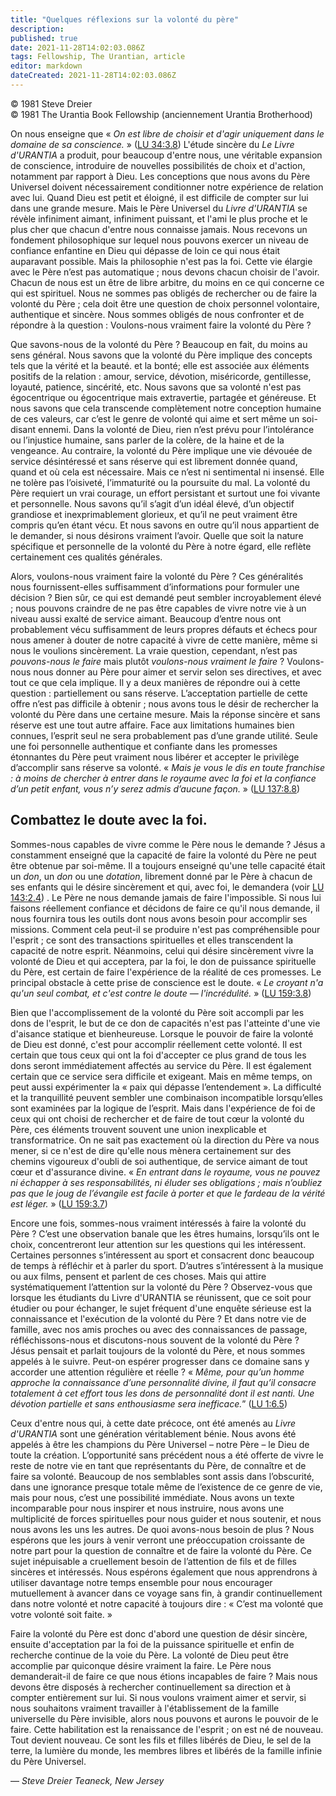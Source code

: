 ```yaml
---
title: "Quelques réflexions sur la volonté du père"
description: 
published: true
date: 2021-11-28T14:02:03.086Z
tags: Fellowship, The Urantian, article
editor: markdown
dateCreated: 2021-11-28T14:02:03.086Z
---
```


<p class="v-card v-sheet theme--light grey lighten-3 px-2">© 1981 Steve Dreier<br>© 1981 The Urantia Book Fellowship (anciennement Urantia Brotherhood)</p>


On nous enseigne que « _On est libre de choisir et d'agir uniquement dans le domaine de sa conscience._ » ([LU 34:3.8](/fr/The_Urantia_Book/34#p3_8)) L'étude sincère du _Le Livre d'URANTIA_ a produit, pour beaucoup d'entre nous, une véritable expansion de conscience, introduire de nouvelles possibilités de choix et d'action, notamment par rapport à Dieu. Les conceptions que nous avons du Père Universel doivent nécessairement conditionner notre expérience de relation avec lui. Quand Dieu est petit et éloigné, il est difficile de compter sur lui dans une grande mesure. Mais le Père Universel du _Livre d'URANTIA_ se révèle infiniment aimant, infiniment puissant, et l'ami le plus proche et le plus cher que chacun d'entre nous connaisse jamais. Nous recevons un fondement philosophique sur lequel nous pouvons exercer un niveau de confiance enfantine en Dieu qui dépasse de loin ce qui nous était auparavant possible. Mais la philosophie n'est pas la foi. Cette vie élargie avec le Père n’est pas automatique ; nous devons chacun choisir de l'avoir. Chacun de nous est un être de libre arbitre, du moins en ce qui concerne ce qui est spirituel. Nous ne sommes pas obligés de rechercher ou de faire la volonté du Père ; cela doit être une question de choix personnel volontaire, authentique et sincère. Nous sommes obligés de nous confronter et de répondre à la question : Voulons-nous vraiment faire la volonté du Père ?

Que savons-nous de la volonté du Père ? Beaucoup en fait, du moins au sens général. Nous savons que la volonté du Père implique des concepts tels que la vérité et la beauté. et la bonté; elle est associée aux éléments positifs de la relation : amour, service, dévotion, miséricorde, gentillesse, loyauté, patience, sincérité, etc. Nous savons que sa volonté n'est pas égocentrique ou égocentrique mais extravertie, partagée et généreuse. Et nous savons que cela transcende complètement notre conception humaine de ces valeurs, car c’est le genre de volonté qui aime et sert même un soi-disant ennemi. Dans la volonté de Dieu, rien n’est prévu pour l’intolérance ou l’injustice humaine, sans parler de la colère, de la haine et de la vengeance. Au contraire, la volonté du Père implique une vie dévouée de service désintéressé et sans réserve qui est librement donnée quand, quand et où cela est nécessaire. Mais ce n’est ni sentimental ni insensé. Elle ne tolère pas l’oisiveté, l’immaturité ou la poursuite du mal. La volonté du Père requiert un vrai courage, un effort persistant et surtout une foi vivante et personnelle. Nous savons qu’il s’agit d’un idéal élevé, d’un objectif grandiose et inexprimablement glorieux, et qu’il ne peut vraiment être compris qu’en étant vécu. Et nous savons en outre qu’il nous appartient de le demander, si nous désirons vraiment l’avoir. Quelle que soit la nature spécifique et personnelle de la volonté du Père à notre égard, elle reflète certainement ces qualités générales.

Alors, voulons-nous vraiment faire la volonté du Père ? Ces généralités nous fournissent-elles suffisamment d’informations pour formuler une décision ? Bien sûr, ce qui est demandé peut sembler incroyablement élevé ; nous pouvons craindre de ne pas être capables de vivre notre vie à un niveau aussi exalté de service aimant. Beaucoup d’entre nous ont probablement vécu suffisamment de leurs propres défauts et échecs pour nous amener à douter de notre capacité à vivre de cette manière, même si nous le voulions sincèrement. La vraie question, cependant, n’est pas _pouvons-nous le faire_ mais plutôt _voulons-nous vraiment le faire_ ? Voulons-nous nous donner au Père pour aimer et servir selon ses directives, et avec tout ce que cela implique. Il y a deux manières de répondre oui à cette question : partiellement ou sans réserve. L’acceptation partielle de cette offre n’est pas difficile à obtenir ; nous avons tous le désir de rechercher la volonté du Père dans une certaine mesure. Mais la réponse sincère et sans réserve est une tout autre affaire. Face aux limitations humaines bien connues, l’esprit seul ne sera probablement pas d’une grande utilité. Seule une foi personnelle authentique et confiante dans les promesses étonnantes du Père peut vraiment nous libérer et accepter le privilège d’accomplir sans réserve sa volonté. « _Mais je vous le dis en toute franchise : à moins de chercher à entrer dans le royaume avec la foi et la confiance d’un petit enfant, vous n’y serez admis d’aucune façon._ » ([LU 137:8.8](/fr/The_Urantia_Book/137#p8_8))

## Combattez le doute avec la foi.

Sommes-nous capables de vivre comme le Père nous le demande ? Jésus a constamment enseigné que la capacité de faire la volonté du Père ne peut être obtenue par soi-même. Il a toujours enseigné qu'une telle capacité était un _don_, un _don_ ou une _dotation_, librement donné par le Père à chacun de ses enfants qui le désire sincèrement et qui, avec foi, le demandera (voir [LU 143:2.4](/fr/The_Urantia_Book/143#p2_4)) . Le Père ne nous demande jamais de faire l'impossible. Si nous lui faisons réellement confiance et décidons de faire ce qu'il nous demande, il nous fournira tous les outils dont nous avons besoin pour accomplir ses missions. Comment cela peut-il se produire n'est pas compréhensible pour l'esprit ; ce sont des transactions spirituelles et elles transcendent la capacité de notre esprit. Néanmoins, celui qui désire sincèrement vivre la volonté de Dieu et qui acceptera, par la foi, le don de puissance spirituelle du Père, est certain de faire l'expérience de la réalité de ces promesses. Le principal obstacle à cette prise de conscience est le doute. « _Le croyant n'a qu'un seul combat, et c'est contre le doute — l'incrédulité._ » ([LU 159:3.8](/fr/The_Urantia_Book/159#p3_8))

Bien que l'accomplissement de la volonté du Père soit accompli par les dons de l'esprit, le but de ce don de capacités n'est pas l'atteinte d'une vie d'aisance statique et bienheureuse. Lorsque le pouvoir de faire la volonté de Dieu est donné, c'est pour accomplir réellement cette volonté. Il est certain que tous ceux qui ont la foi d'accepter ce plus grand de tous les dons seront immédiatement affectés au service du Père. Il est également certain que ce service sera difficile et exigeant. Mais en même temps, on peut aussi expérimenter la « paix qui dépasse l’entendement ». La difficulté et la tranquillité peuvent sembler une combinaison incompatible lorsqu’elles sont examinées par la logique de l’esprit. Mais dans l'expérience de foi de ceux qui ont choisi de rechercher et de faire de tout cœur la volonté du Père, ces éléments trouvent souvent une union inexplicable et transformatrice. On ne sait pas exactement où la direction du Père va nous mener, si ce n'est de dire qu'elle nous mènera certainement sur des chemins vigoureux d'oubli de soi authentique, de service aimant de tout cœur et d'assurance divine. « _En entrant dans le royaume, vous ne pouvez ni échapper à ses responsabilités, ni éluder ses obligations ; mais n’oubliez pas que le joug de l’évangile est facile à porter et que le fardeau de la vérité est léger._ » ([LU 159:3.7](/fr/The_Urantia_Book/159#p3_7))

Encore une fois, sommes-nous vraiment intéressés à faire la volonté du Père ? C’est une observation banale que les êtres humains, lorsqu’ils ont le choix, concentreront leur attention sur les questions qui les intéressent. Certaines personnes s’intéressent au sport et consacrent donc beaucoup de temps à réfléchir et à parler du sport. D’autres s’intéressent à la musique ou aux films, pensent et parlent de ces choses. Mais qui attire systématiquement l’attention sur la volonté du Père ? Observez-vous que lorsque les étudiants du Livre d'URANTIA se réunissent, que ce soit pour étudier ou pour échanger, le sujet fréquent d'une enquête sérieuse est la connaissance et l'exécution de la volonté du Père ? Et dans notre vie de famille, avec nos amis proches ou avec des connaissances de passage, réfléchissons-nous et discutons-nous souvent de la volonté du Père ? Jésus pensait et parlait toujours de la volonté du Père, et nous sommes appelés à le suivre. Peut-on espérer progresser dans ce domaine sans y accorder une attention régulière et réelle ? « _Même, pour qu’un homme approche la connaissance d’une personnalité divine, il faut qu’il consacre totalement à cet effort tous les dons de personnalité dont il est nanti. Une dévotion partielle et sans enthousiasme sera inefficace._” ([LU 1:6.5](/fr/The_Urantia_Book/1#p6_5))

Ceux d'entre nous qui, à cette date précoce, ont été amenés au _Livre d'URANTIA_ sont une génération véritablement bénie. Nous avons été appelés à être les champions du Père Universel – notre Père – le Dieu de toute la création. L’opportunité sans précédent nous a été offerte de vivre le reste de notre vie en tant que représentants du Père, de connaître et de faire sa volonté. Beaucoup de nos semblables sont assis dans l’obscurité, dans une ignorance presque totale même de l’existence de ce genre de vie, mais pour nous, c’est une possibilité immédiate. Nous avons un texte incomparable pour nous inspirer et nous instruire, nous avons une multiplicité de forces spirituelles pour nous guider et nous soutenir, et nous nous avons les uns les autres. De quoi avons-nous besoin de plus ? Nous espérons que les jours à venir verront une préoccupation croissante de notre part pour la question de connaître et de faire la volonté du Père. Ce sujet inépuisable a cruellement besoin de l’attention de fils et de filles sincères et intéressés. Nous espérons également que nous apprendrons à utiliser davantage notre temps ensemble pour nous encourager mutuellement à avancer dans ce voyage sans fin, à grandir continuellement dans notre volonté et notre capacité à toujours dire : « C’est ma volonté que votre volonté soit faite. »

Faire la volonté du Père est donc d'abord une question de désir sincère, ensuite d'acceptation par la foi de la puissance spirituelle et enfin de recherche continue de la voie du Père. La volonté de Dieu peut être accomplie par quiconque désire vraiment la faire. Le Père nous demanderait-il de faire ce que nous étions incapables de faire ? Mais nous devons être disposés à rechercher continuellement sa direction et à compter entièrement sur lui. Si nous voulons vraiment aimer et servir, si nous souhaitons vraiment travailler à l'établissement de la famille universelle du Père invisible, alors nous pouvons et aurons le pouvoir de le faire. Cette habilitation est la renaissance de l'esprit ; on est né de nouveau. Tout devient nouveau. Ce sont les fils et filles libérés de Dieu, le sel de la terre, la lumière du monde, les membres libres et libérés de la famille infinie du Père Universel.

— _Steve Dreier_
_Teaneck, New Jersey_

